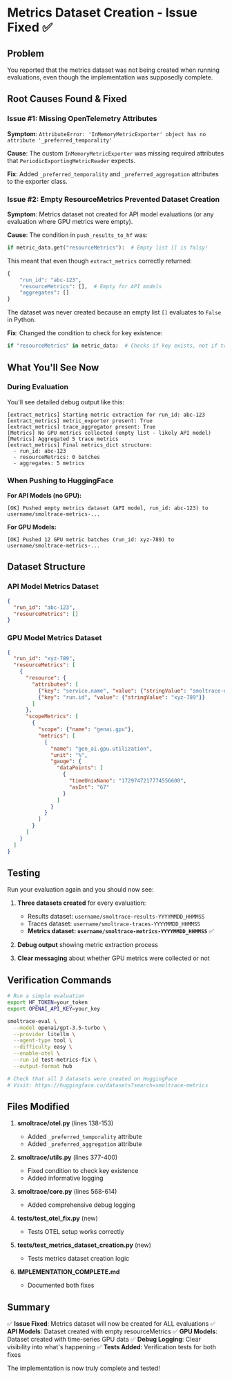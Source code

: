 # Metrics Dataset Creation - Issue Fixed ✅

## Problem

You reported that the metrics dataset was not being created when running evaluations, even though the implementation was supposedly complete.

## Root Causes Found & Fixed

### Issue #1: Missing OpenTelemetry Attributes
**Symptom**: `AttributeError: 'InMemoryMetricExporter' object has no attribute '_preferred_temporality'`

**Cause**: The custom `InMemoryMetricExporter` was missing required attributes that `PeriodicExportingMetricReader` expects.

**Fix**: Added `_preferred_temporality` and `_preferred_aggregation` attributes to the exporter class.

### Issue #2: Empty ResourceMetrics Prevented Dataset Creation
**Symptom**: Metrics dataset not created for API model evaluations (or any evaluation where GPU metrics were empty).

**Cause**: The condition in `push_results_to_hf` was:
```python
if metric_data.get("resourceMetrics"):  # Empty list [] is falsy!
```

This meant that even though `extract_metrics` correctly returned:
```python
{
    "run_id": "abc-123",
    "resourceMetrics": [],  # Empty for API models
    "aggregates": []
}
```

The dataset was never created because an empty list `[]` evaluates to `False` in Python.

**Fix**: Changed the condition to check for key existence:
```python
if "resourceMetrics" in metric_data:  # Checks if key exists, not if truthy
```

## What You'll See Now

### During Evaluation

You'll see detailed debug output like this:

```
[extract_metrics] Starting metric extraction for run_id: abc-123
[extract_metrics] metric_exporter present: True
[extract_metrics] trace_aggregator present: True
[Metrics] No GPU metrics collected (empty list - likely API model)
[Metrics] Aggregated 5 trace metrics
[extract_metrics] Final metrics_dict structure:
  - run_id: abc-123
  - resourceMetrics: 0 batches
  - aggregates: 5 metrics
```

### When Pushing to HuggingFace

**For API Models (no GPU):**
```
[OK] Pushed empty metrics dataset (API model, run_id: abc-123) to username/smoltrace-metrics-...
```

**For GPU Models:**
```
[OK] Pushed 12 GPU metric batches (run_id: xyz-789) to username/smoltrace-metrics-...
```

## Dataset Structure

### API Model Metrics Dataset
```json
{
  "run_id": "abc-123",
  "resourceMetrics": []
}
```

### GPU Model Metrics Dataset
```json
{
  "run_id": "xyz-789",
  "resourceMetrics": [
    {
      "resource": {
        "attributes": [
          {"key": "service.name", "value": {"stringValue": "smoltrace-eval"}},
          {"key": "run.id", "value": {"stringValue": "xyz-789"}}
        ]
      },
      "scopeMetrics": [
        {
          "scope": {"name": "genai.gpu"},
          "metrics": [
            {
              "name": "gen_ai.gpu.utilization",
              "unit": "%",
              "gauge": {
                "dataPoints": [
                  {
                    "timeUnixNano": "1729747217774556600",
                    "asInt": "67"
                  }
                ]
              }
            }
          ]
        }
      ]
    }
  ]
}
```

## Testing

Run your evaluation again and you should now see:

1. **Three datasets created** for every evaluation:
   - Results dataset: `username/smoltrace-results-YYYYMMDD_HHMMSS`
   - Traces dataset: `username/smoltrace-traces-YYYYMMDD_HHMMSS`
   - **Metrics dataset: `username/smoltrace-metrics-YYYYMMDD_HHMMSS`** ✅

2. **Debug output** showing metric extraction process

3. **Clear messaging** about whether GPU metrics were collected or not

## Verification Commands

```bash
# Run a simple evaluation
export HF_TOKEN=your_token
export OPENAI_API_KEY=your_key

smoltrace-eval \
  --model openai/gpt-3.5-turbo \
  --provider litellm \
  --agent-type tool \
  --difficulty easy \
  --enable-otel \
  --run-id test-metrics-fix \
  --output-format hub

# Check that all 3 datasets were created on HuggingFace
# Visit: https://huggingface.co/datasets?search=smoltrace-metrics
```

## Files Modified

1. **smoltrace/otel.py** (lines 138-153)
   - Added `_preferred_temporality` attribute
   - Added `_preferred_aggregation` attribute

2. **smoltrace/utils.py** (lines 377-400)
   - Fixed condition to check key existence
   - Added informative logging

3. **smoltrace/core.py** (lines 568-614)
   - Added comprehensive debug logging

4. **tests/test_otel_fix.py** (new)
   - Tests OTEL setup works correctly

5. **tests/test_metrics_dataset_creation.py** (new)
   - Tests metrics dataset creation logic

6. **IMPLEMENTATION_COMPLETE.md**
   - Documented both fixes

## Summary

✅ **Issue Fixed**: Metrics dataset will now be created for ALL evaluations
✅ **API Models**: Dataset created with empty resourceMetrics
✅ **GPU Models**: Dataset created with time-series GPU data
✅ **Debug Logging**: Clear visibility into what's happening
✅ **Tests Added**: Verification tests for both fixes

The implementation is now truly complete and tested!
